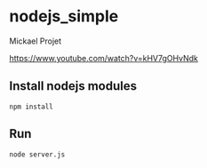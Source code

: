 # nodejs_simple
Mickael Projet 

https://www.youtube.com/watch?v=kHV7gOHvNdk

## Install nodejs modules

`npm install`

## Run

`node server.js`

